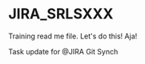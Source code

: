 JIRA_SRLSXXX
============
Training read me file. Let's do this! Aja!

Task update for @JIRA Git Synch
